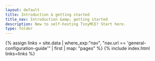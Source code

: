 ```yaml
---
layout: default
title: Introduction & getting started
title_nav: Introduction &amp; getting started
description: New to self-hosting TinyMCE? Start here.
type: folder
---
```


{% assign links = site.data | where_exp:"nav", "nav.url == 'general-configuration-guide'" | first | map: "pages" %}
{% include index.html links=links %}
